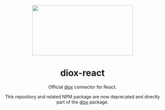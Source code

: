 <div align="center">
  <img width="320" height="160" src="https://repository-images.githubusercontent.com/140085588/c5c67780-9dd3-11ea-9a14-8b129c46c06b">
<br>

# diox-react

Official [diox](https://github.com/matthieujabbour/diox) connector for React.

This repository and related NPM package are now deprecated and directly part of the [diox](https://github.com/openizr/diox) package.
